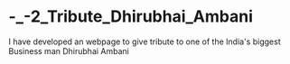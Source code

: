 # -_-2_Tribute_Dhirubhai_Ambani
I have developed an webpage to give tribute to one of the India's biggest Business man Dhirubhai Ambani
